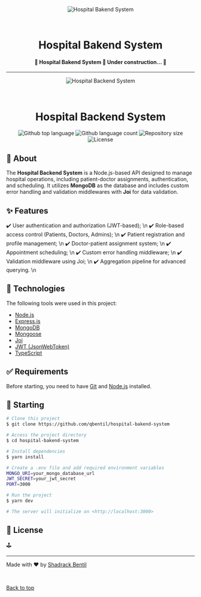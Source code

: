 <div align="center" id="top"> 
  <img src="./.github/app.gif" alt="Hospital Bakend System" />

  &#xa0;

  <!-- <a href="https://hospitalbakendsystem.netlify.app">Demo</a> -->
</div>

<h1 align="center">Hospital Bakend System</h1>

<p align="center">

</p>

<!-- Status -->

<h4 align="center"> 
	🚧  Hospital Bakend System 🚀 Under construction...  🚧
</h4> 

<hr>
<div align="center" id="top">
  <img src="./.github/app.gif" alt="Hospital Backend System" />
  
  &#xa0;
  
  <!-- <a href="https://hospitalbakendsystem.netlify.app">Demo</a> -->
</div>

<h1 align="center">Hospital Backend System</h1>

<p align="center">
  <img alt="Github top language" src="https://img.shields.io/github/languages/top/qbentil/gigsama-backend-test?color=56BEB8">

  <img alt="Github language count" src="https://img.shields.io/github/languages/count/qbentil/gigsama-backend-test?color=56BEB8">

  <img alt="Repository size" src="https://img.shields.io/github/repo-size/qbentil/gigsama-backend-test?color=56BEB8">

  <img alt="License" src="https://img.shields.io/github/license/qbentil/gigsama-backend-test?color=56BEB8">
</p>

## :dart: About ##
The **Hospital Backend System** is a Node.js-based API designed to manage hospital operations, including patient-doctor assignments, authentication, and scheduling. It utilizes **MongoDB** as the database and includes custom error handling and validation middlewares with **Joi** for data validation.

## :sparkles: Features ##

:heavy_check_mark: User authentication and authorization (JWT-based); \n
:heavy_check_mark: Role-based access control (Patients, Doctors, Admins); \n
:heavy_check_mark: Patient registration and profile management; \n
:heavy_check_mark: Doctor-patient assignment system; \n
:heavy_check_mark: Appointment scheduling; \n
:heavy_check_mark: Custom error handling middleware; \n
:heavy_check_mark: Validation middleware using Joi; \n
:heavy_check_mark: Aggregation pipeline for advanced querying. \n

## :rocket: Technologies ##
The following tools were used in this project:

- [Node.js](https://nodejs.org/en/)
- [Express.js](https://expressjs.com/)
- [MongoDB](https://www.mongodb.com/)
- [Mongoose](https://mongoosejs.com/)
- [Joi](https://joi.dev/)
- [JWT (JsonWebToken)](https://jwt.io/)
- [TypeScript](https://www.typescriptlang.org/)

## :white_check_mark: Requirements ##

Before starting, you need to have [Git](https://git-scm.com) and [Node.js](https://nodejs.org/en/) installed.

## :checkered_flag: Starting ##

```bash
# Clone this project
$ git clone https://github.com/qbentil/hospital-bakend-system

# Access the project directory
$ cd hospital-bakend-system

# Install dependencies
$ yarn install

# Create a .env file and add required environment variables
MONGO_URI=your_mongo_database_url
JWT_SECRET=your_jwt_secret
PORT=3000

# Run the project
$ yarn dev

# The server will initialize on <http://localhost:3000>
```

## :memo: License ##
🕹️

---

Made with :heart: by <a href="https://github.com/qbentil" target="_blank">Shadrack Bentil</a>

&#xa0;

<a href="#top">Back to top</a>

